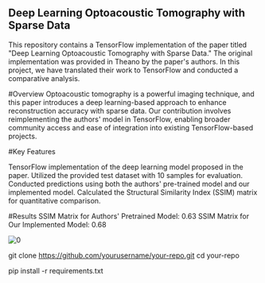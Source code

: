 ## Deep Learning Optoacoustic Tomography with Sparse Data
This repository contains a TensorFlow implementation of the paper titled "Deep Learning Optoacoustic Tomography with Sparse Data." The original implementation was provided in Theano by the paper's authors. In this project, we have translated their work to TensorFlow and conducted a comparative analysis.

#Overview
Optoacoustic tomography is a powerful imaging technique, and this paper introduces a deep learning-based approach to enhance reconstruction accuracy with sparse data. Our contribution involves reimplementing the authors' model in TensorFlow, enabling broader community access and ease of integration into existing TensorFlow-based projects.


#Key Features

TensorFlow implementation of the deep learning model proposed in the paper.
Utilized the provided test dataset with 10 samples for evaluation.
Conducted predictions using both the authors' pre-trained model and our implemented model.
Calculated the Structural Similarity Index (SSIM) matrix for quantitative comparison.

#Results
SSIM Matrix for Authors' Pretrained Model: 0.63
SSIM Matrix for Our Implemented Model: 0.68


![0](https://github.com/sanjoymollarpur/Image-Reconstruction-using-deep-learning/assets/89268947/313f984a-e3d6-4f1b-a667-49bb3b99adf9)

git clone https://github.com/yourusername/your-repo.git
cd your-repo

pip install -r requirements.txt

